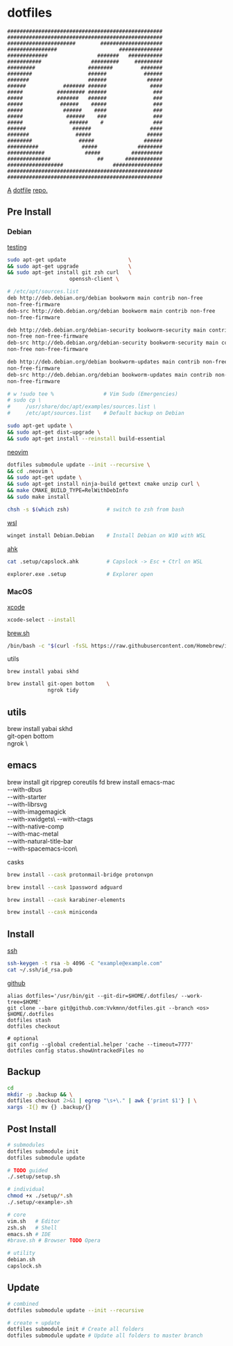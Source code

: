 # dotfiles

```
##################################################
##################################################
######################        ####################
################                    ##############
#############                #######   ###########
###########                #########     #########
#########                 ########         #######
########                  ######            ######
#######                   ######             #####
######            ####### ######              ####
#####           ######### ######               ###
#####           #######   ######               ###
#####            ######    #####               ###
#####             ######    ####               ###
#####              ######    ###               ###
#####               ######    #                ###
######               ######                   ####
#######               #####                  #####
########               #####                ######
##########              #####             ########
############             #####          ##########
##############               ##       ############
##################                ################
##################################################
##################################################
```

[A](https://medium.com/@webprolific/getting-started-with-dotfiles-43c3602fd789) [dotfile](https://dotfiles.github.io) [repo](https://news.ycombinator.com/item?id=11070797)[.](https://www.atlassian.com/git/tutorials/dotfiles)

## Pre Install

### Debian

[testing](https://wiki.debian.org/LTS)
```sh
sudo apt-get update                    \
&& sudo apt-get upgrade                \
&& sudo apt-get install git zsh curl   \
                    openssh-client \
```
```sh
# /etc/apt/sources.list
deb http://deb.debian.org/debian bookworm main contrib non-free
non-free-firmware
deb-src http://deb.debian.org/debian bookworm main contrib non-free
non-free-firmware

deb http://deb.debian.org/debian-security bookworm-security main contrib
non-free non-free-firmware
deb-src http://deb.debian.org/debian-security bookworm-security main contrib
non-free non-free-firmware

deb http://deb.debian.org/debian bookworm-updates main contrib non-free
non-free-firmware
deb-src http://deb.debian.org/debian bookworm-updates main contrib non-free
non-free-firmware

# w !sudo tee %                # Vim Sudo (Emergencies)
# sudo cp \
#     /usr/share/doc/apt/examples/sources.list \
#     /etc/apt/sources.list    # Default backup on Debian
```
```sh
sudo apt-get update \
&& sudo apt-get dist-upgrade \
&& sudo apt-get install --reinstall build-essential
```

[neovim](https://neovim.io/)
```sh
dotfiles submodule update --init --recursive \
&& cd .neovim \
&& sudo apt-get update \
&& sudo apt-get install ninja-build gettext cmake unzip curl \
&& make CMAKE_BUILD_TYPE=RelWithDebInfo
&& sudo make install
```

```sh
chsh -s $(which zsh)            # switch to zsh from bash
```

[wsl](https://learn.microsoft.com/en-us/windows/wsl/install)
```sh
winget install Debian.Debian    # Install Debian on W10 with WSL
```

[ahk](https://www.autohotkey.com/)
```sh
cat .setup/capslock.ahk         # Capslock -> Esc + Ctrl on WSL 
```
```sh
explorer.exe .setup             # Explorer open 
```

### MacOS

[xcode](https://developer.apple.com/xcode/resources/)
```sh
xcode-select --install
```

[brew.sh](https://brew.sh)
```sh
/bin/bash -c "$(curl -fsSL https://raw.githubusercontent.com/Homebrew/install/HEAD/install.sh)" 
```

utils
```
brew install yabai skhd         
```
```sh
brew install git-open bottom    \
             ngrok tidy 
```

## utils
brew install yabai skhd \
             git-open bottom \
             ngrok \

## emacs
brew install git ripgrep coreutils fd
brew install emacs-mac \
   --with-dbus\
   --with-starter\
   --with-librsvg\
   --with-imagemagick\
   --with-xwidgets\ 
   --with-ctags\
   --with-native-comp\
   --with-mac-metal\
   --with-natural-title-bar\
   --with-spacemacs-icon\

casks
```sh
brew install --cask protonmail-bridge protonvpn
```
```sh
brew install --cask 1password adguard
```
```sh
brew install --cask karabiner-elements          
```
```sh
brew install --cask miniconda
```

## Install

[ssh](https://docs.github.com/en/authentication/connecting-to-github-with-ssh/generating-a-new-ssh-key-and-adding-it-to-the-ssh-agent)
```sh
ssh-keygen -t rsa -b 4096 -C "example@example.com"
cat ~/.ssh/id_rsa.pub
```

[github](https://github.com/Vvkmnn/dotfiles)
```
alias dotfiles='/usr/bin/git --git-dir=$HOME/.dotfiles/ --work-tree=$HOME'
git clone --bare git@github.com:Vvkmnn/dotfiles.git --branch <os> $HOME/.dotfiles
dotfiles stash
dotfiles checkout

# optional
git config --global credential.helper 'cache --timeout=7777'
dotfiles config status.showUntrackedFiles no

```

## Backup

```sh
cd
mkdir -p .backup && \
dotfiles checkout 2>&1 | egrep "\s+\." | awk {'print $1'} | \
xargs -I{} mv {} .backup/{}
```

## Post Install

```sh
# submodules
dotfiles submodule init
dotfiles submodule update

# TODO guided
./.setup/setup.sh

# individual
chmod +x ./setup/*.sh
./.setup/<example>.sh

# core
vim.sh   # Editor
zsh.sh   # Shell
emacs.sh # IDE
#brave.sh # Browser TODO Opera

# utility
debian.sh
capslock.sh
```

## Update

```sh
# combined
dotfiles submodule update --init --recursive

# create + update
dotfiles submodule init # Create all folders 
dotfiles submodule update # Update all folders to master branch
```

